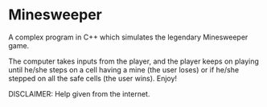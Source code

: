# Minesweeper
A complex program in C++ which simulates the legendary Minesweeper game. 

The computer takes inputs from the player, and the player keeps on playing until he/she steps on a cell having a mine (the user loses) or if he/she stepped on all the safe cells (the user wins). Enjoy!

DISCLAIMER: Help given from the internet.
